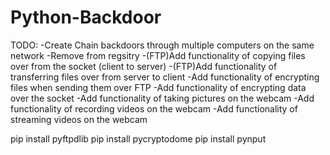 # Python-Backdoor
TODO:
-Create Chain backdoors through multiple computers on the same network
-Remove from regsitry
-(FTP)Add functionality of copying files over from the socket (client to server)
-(FTP)Add functionality of transferring files over from server to client
-Add functionality of encrypting files when sending them over FTP
-Add functionality of encrypting data over the socket
-Add functionality of taking pictures on the webcam
-Add functionality of recording videos on the webcam
-Add functionality of streaming videos on the webcam

pip install pyftpdlib
pip install pycryptodome
pip install pynput